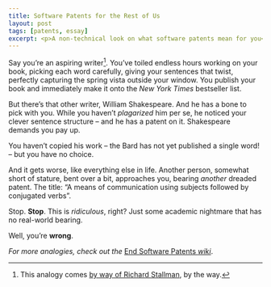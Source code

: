 ```yaml
---
title: Software Patents for the Rest of Us
layout: post
tags: [patents, essay]
excerpt: <p>A non-technical look on what software patents mean for you</p>
---
```


Say you’re an aspiring writer[^1]. You’ve toiled endless hours working on
your book, picking each word carefully, giving your sentences that twist,
perfectly capturing the spring vista outside your window. You publish your
book and immediately make it onto the *New York Times* bestseller list.

But there’s that other writer, William Shakespeare. And he has a bone to
pick with you. While you haven’t *plagarized* him per se, he noticed your
clever sentence structure – and he has a patent on it. Shakespeare demands
you pay up.

You haven’t copied his work – the Bard has not yet published a single word!
– but you have no choice.

And it gets worse, like everything else in life. Another person, somewhat
short of stature, bent over a bit, approaches you, bearing *another* dreaded
patent. The title: “A means of communication using subjects followed by
conjugated verbs”.

Stop. __Stop__. This is *ridiculous*, right? Just some academic nightmare
that has no real-world bearing.

Well, you’re __wrong__.

*For more analogies, check out the* [End Software Patents *wiki*](http://en.swpat.org/wiki/Analogies).

[^1]: This analogy comes
      [by way of Richard Stallman](http://www.gnu.org/philosophy/software-literary-patents.html),
      by the way.
